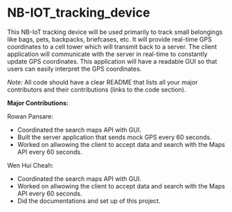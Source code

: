 # NB-IOT_tracking_device

This NB-IoT tracking device will be used primarily to track small belongings like bags, pets, backpacks, briefcases, etc.  It will provide real-time GPS coordinates to a cell tower which will transmit back to a server.  The client application will communicate with the server in real-time to constantly update GPS coordinates.  This application will have a readable GUI so that users can easily interpret the GPS coordinates.

_Note:_ All code should have a clear README that lists all your major contributors and their contributions (links to the code section).


**Major Contributions:** 

Rowan Pansare: 
- Coordinated the search maps API with GUI. 
- Built the server application that sends mock GPS every 60 seconds. 
- Worked on allwowing the client to accept data and search with the Maps API every 60 seconds.

Wen Hui Cheah: 
- Coordinated the search maps API with GUI. 
- Worked on allwowing the client to accept data and search with the Maps API every 60 seconds. 
- Did the documentations and set up of this project.
